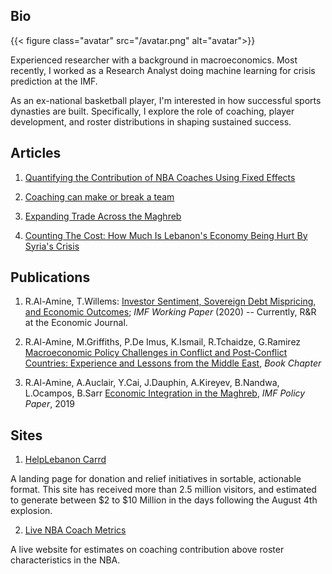 ## Bio 

{{< figure class="avatar" src="/avatar.png" alt="avatar">}}

Experienced researcher with a background in macroeconomics. Most recently, I worked as a Research Analyst doing machine learning for crisis prediction at the IMF.

As an ex-national basketball player, I'm interested in how successful sports dynasties are built. Specifically, I explore the role of coaching, player development, and roster distributions in shaping sustained success. 

## Articles

1. [Quantifying the Contribution of NBA Coaches Using Fixed Effects](https://towardsdatascience.com/quantifying-the-contribution-of-nba-coaches-using-fixed-effects-56f77f22153a)

2. [Coaching can make or break a team](https://ramzyalamine.medium.com/coaching-can-make-or-break-a-team-just-ask-doc-rivers-67ce3ed051c7)

3. [Expanding Trade Across the Maghreb](https://blogs.imf.org/2019/04/23/expanding-trade-across-the-maghreb/)

4. [Counting The Cost: How Much Is Lebanon's Economy Being Hurt By Syria's Crisis](https://www.executive-magazine.com/economics-policy/lebanon-syria-crisis)


<!-- 2. [The Case for Flow Over Talent in the NBA](/posts/nba-flow)
 -->

## Publications

  1. R.Al-Amine, T.Willems: [Investor Sentiment, Sovereign Debt Mispricing, and Economic Outcomes]((https://www.imf.org/en/Publications/WP/Issues/2020/08/14/Investor-Sentiment-Sovereign-Debt-Mispricing-and-Economic-Outcomes-49569)); _IMF Working Paper_ (2020) -- Currently, R&R at the Economic Journal.

  2. R.Al-Amine, M.Griffiths, P.De Imus, K.Ismail, R.Tchaidze, G.Ramirez [Macroeconomic Policy Challenges in Conflict and Post-Conflict Countries: Experience and Lessons from the Middle East](https://oxford.universitypressscholarship.com/view/10.1093/oso/9780198853091.001.0001/oso-9780198853091-chapter-19), _Book Chapter_

  3. R.Al-Amine, A.Auclair, Y.Cai, J.Dauphin, A.Kireyev, B.Nandwa, L.Ocampos, B.Sarr [Economic Integration in the Maghreb](https://www.imf.org/en/Publications/Departmental-Papers-Policy-Papers/Issues/2019/02/08/Economic-Integration-in-the-Maghreb-An-Untapped-Source-of-Growth-46273), *IMF Policy Paper*, 2019


## Sites

1. [HelpLebanon Carrd](https://helplebanon.carrd.co/) 

A landing page for donation and relief initiatives in sortable, actionable format. This site has received more than 2.5 million visitors, and estimated to generate between $2 to $10 Million in the days following the August 4th explosion. 

2. [Live NBA Coach Metrics](https://nbacoacheffects.herokuapp.com/)
    
A live website for estimates on coaching contribution above roster characteristics in the NBA. 

<!-- ---

## Awards


Year | Award | Category
-----|-------|--------
2010 |   | Won Outstanding Lead Actor in a miniseries or a movie
2018 | IMF Innovation | Won Innovation Champion 
2010 | FIBA | Selected on the Lebanese Under-18 National Team

--- -->

